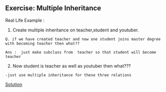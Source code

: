 ## Exercise: Multiple Inheritance

Real Life Example :
1. Create multiple inheritance on teacher,student and youtuber.


```
Q. if we have created teacher and now one student joins master degree with becoming teacher then what??

Ans :  just make subclass from  teacher so that student will become teacher
```

2. Now student is teacher as well as youtuber then what???


```
-just use multiple inheritance for these three relations

```



[Solution](https://github.com/codebasics/py/blob/master/Basics/Exercise/18_multiple_inheritance/18_multiple_inheritance.py)
